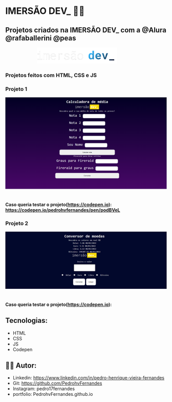 # IMERSÃO DEV_ 👨‍💻 

## Projetos criados na IMERSÃO DEV_ com a @Alura @rafaballerini @peas 

<p align="center">
  <img height="50" src="https://github.com/PedrohvFernandes/imersao-dev-alura/blob/main/img/logo/logo-imersao-dev-desktop.1636535198.svg">
  &nbsp;&nbsp;&nbsp;&nbsp;&nbsp;&nbsp;&nbsp;&nbsp;&nbsp;&nbsp;&nbsp;&nbsp;&nbsp;
</p>

### Projetos feitos com HTML, CSS e JS

### Projeto 1
<p align="start">
  <img  src="https://github.com/PedrohvFernandes/imersao-dev-alura/blob/main/img/screenshot/Scren1.png">
  &nbsp;&nbsp;&nbsp;&nbsp;&nbsp;&nbsp;&nbsp;&nbsp;&nbsp;&nbsp;&nbsp;&nbsp;&nbsp;
</p>

#### Caso queria testar o projeto(https://codepen.io): https://codepen.io/pedrohvfernandes/pen/podBVeL

### Projeto 2
<p align="start">
  <img src="https://github.com/PedrohvFernandes/imersao-dev-alura/blob/main/img/screenshot/Screen2.png">
  &nbsp;&nbsp;&nbsp;&nbsp;&nbsp;&nbsp;&nbsp;&nbsp;&nbsp;&nbsp;&nbsp;&nbsp;&nbsp;
</p>

#### Caso queria testar o projeto(https://codepen.io):

## Tecnologias:
- HTML
- CSS
- JS
- Codepen

## 👨‍💻 Autor:
- Linkedin: https://www.linkedin.com/in/pedro-henrique-vieira-fernandes
- Git: https://github.com/PedrohvFernandes
- Instagram: pedro17fernandes
- portfolio: PedrohvFernandes.github.io

